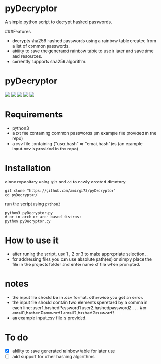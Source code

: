 # pyDecryptor
A simple python script to decrypt hashed passwords.

###Features

- decrypts sha256 hashed passwords using a rainbow table created from a list of common passwords.
- ability to save the generated rainbow table to use it later and save time and resources.
- corrently supports sha256 algorithm.

# pyDecryptor

![](https://img.shields.io/github/stars/amirgi73/pyDecryptor.svg) ![](https://img.shields.io/github/forks/amirgi73/pyDecryptor.svg) ![](https://img.shields.io/github/tag/amirgi73/pyDecryptor.svg) ![](https://img.shields.io/github/release/amirgi73/pyDecryptor.svg) ![](https://img.shields.io/github/issues/amirgi73/pyDecryptor.svg) 


Requirements
=============
- python3
- a txt file containing common passwords (an example file provided in the repo)
- a csv file containing ("user,hash" or "email,hash")es (an example input.csv is provided in the repo)

Installation
=============
clone repository using `git` and `cd` to newly created directory

    git clone "https://github.com/amirgi73/pyDecryptor"
    cd pyDecryptor/
run the script using `python3`

    python3 pyDecryptor.py
	# or in arch or arch based distros:
	python pyDecryptor.py

How to use it
=============
- after runing the script, use 1 , 2 or 3 to make appropriate selection...
- for addressing files you can use absolute path(es) or simply place the file in the projects folder and enter name of file when prompted.

notes
=============
- the input file should be in .csv format. otherwise you get an error.
- the input file should contain two elements speretaed by a comma in each line:
        user1,hashedPassword1
		user2,hashedpassword2
		.
		.
		.
	    #or
		email1,hashedPassword1
		email2,hashedPassword2
		.
		.
		.
- an example input.csv file is provided.

To do
=============
- [x] ability to save generated rainbow table for later use
- [ ] add support for other hashing algorithms
